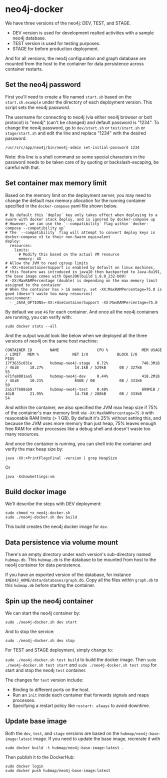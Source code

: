 # neo4j-docker

We have three versions of the neo4j: DEV, TEST, and STAGE. 

- DEV version is used for development realted activities with a sample neo4j database. 
- TEST version is used for testing purposes. 
- STAGE for before production deployment. 

And for all versions, the neo4j configuration and graph database are mounted from the host to the container for data persistence across container restarts.

## Set the neo4j password

First you'll need to create a file named `start.sh` based on the `start.sh.example` under the directory of each deployment version. This script sets the neo4j password.

The username for connecting to neo4j (via either neo4j browser or bolt protocol) is "neo4j" (can't be changed) and default password is "1234". To change the neo4j password, go to `dev/start.sh` or `test/start.sh` or `stage/start.sh` and edit the line and replace "1234" with the desired password.

````
/usr/src/app/neo4j/bin/neo4j-admin set-initial-password 1234
````

Note: this line is a shell command so some special characters in the password needs to be taken care of by quoting or backslash-escaping, be careful with that.

## Set container max memory limit

Based on the memory limit on the deployment server, you may need to change the default max memory allocation for the running container specified in the `docker-compose` yaml file shown below. 

````
# By default this `deploy` key only takes effect when deploying to a swarm with docker stack deploy, and is ignored by docker-compose up
# However, we can use the `--compatibility` flag within `docker-compose --compatibility up`
# The `--compatibility` flag will attempt to convert deploy keys in docker-compose v3 to their non-Swarm equivalent
deploy:
  resources:
    limits:
      # Modify this based on the actual VM resource
      memory: 4G
# Allow the JVM to read cgroup limits
# -XX:+UseContainerSupport is enabled by default on linux machines, 
# this feature was introduced in java10 then backported to Java-8u191, the base image comes with OpenJDK(build 1.8.0_232-b09)
# -XX:MaxRAMPercentage (double) is depending on the max memory limit assigned to the contaienr
# When the container has > 1G memory, set -XX:MaxRAMPercentage=75.0 is good (doesn't waste too many resources)
environment:
  - _JAVA_OPTIONS=-XX:+UseContainerSupport -XX:MaxRAMPercentage=75.0
````

By default we use `4G` for each container. And once all the neo4j containers are running, you can verify with:

````
sudo docker stats --all
````

And the output would look like below when we deployed all the three versions of neo4j on the same host machine:

````
CONTAINER ID        NAME                 CPU %               MEM USAGE / LIMIT   MEM %               NET I/O             BLOCK I/O           PIDS
17f3635c031e        hubmap-neo4j-stage   0.72%               748.3MiB / 4GiB     18.27%              14.1kB / 529kB      0B / 327kB          55
e71fa8001aa5        hubmap-neo4j-dev     0.44%               418.2MiB / 4GiB     10.21%              656B / 0B           0B / 331kB          50
2a5177b88ab9        hubmap-neo4j-test    0.48%               899MiB / 4GiB       21.95%              14.7kB / 288kB      0B / 333kB          54
````

And within the container, we also specified the JVM max heap size if 75% of the container's max memory limit via `-XX:MaxRAMPercentage=75.0` with reasonable RAM limits (> 1 GB). By default it's 25% without setting this, and because the JVM uses more memory than just heap, 75% leaves enough free RAM for other processes like a debug shell and doesn't waste too many resources.

And once the container is running, you can shell into the container and verify the max heap size by:

````
java -XX:+PrintFlagsFinal -version | grep HeapSize
````

Or 

````
java -XshowSettings:vm
````

## Build docker image

We'll describe the steps with DEV deployment:

````
sudo chmod +x neo4j-docker.sh
sudo ./neo4j-docker.sh dev build
````

This build creates the neo4j docker image for `dev`. 

## Data persistence via volume mount

There's an empty directory under each version's sub-directory named `hubmap.db`. This `hubmap.db` is the database to be mounted from host to the neo4j container for data persistence.

If you have an exported version of the database, for instance `$NEO4J_HOME/data/databases/graph.db`. Copy all the files within `graph.db` to this `hubmap.db` before starting the container.

## Spin up the neo4j container

We can start the neo4j container by:

````
sudo ./neo4j-docker.sh dev start
````

And to stop the service:

````
sudo ./neo4j-docker.sh dev stop
````

For TEST and STAGE deployment, simply change to:

`sudo ./neo4j-docker.sh test build` to build the docker image. Then `sudo ./neo4j-docker.sh test start` and `sudo ./neo4j-docker.sh test stop` for start and stop the neo4j `test` container.

The changes for `test` version include:

* Binding to different ports on the host.
* Run an `init` inside each container that forwards signals and reaps processes.
* Specifying a restart policy like `restart: always` to avoid downtime.

## Update base image

Both the `dev`, `test`, and `stage` versions are based on the `hubmap/neo4j-base-image:latest` image. If you need to update the base image, recrerate it with 

````
sudo docker build -t hubmap/neo4j-base-image:latest .
````

Then publish it to the DockerHub:

````
sudo docker login
sudo docker push hubmap/neo4j-base-image:latest
````
